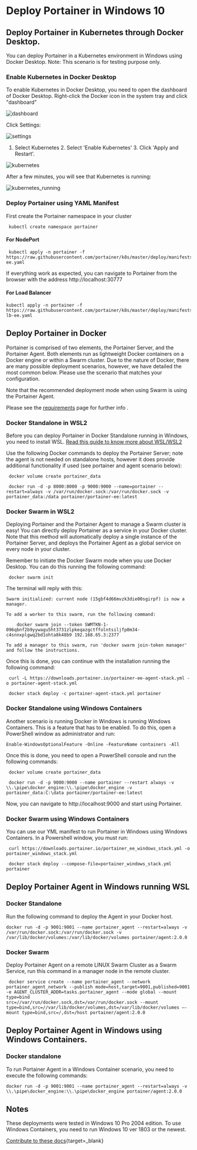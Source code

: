 # Deploy Portainer in Windows 10

## Deploy Portainer in Kubernetes through Docker Desktop.

You can deploy Portainer in a Kubernetes environment in Windows using Docker Desktop. Note: This scenario is for testing purpose only.

### Enable Kubernetes in Docker Desktop

To enable Kubernetes in Docker Desktop, you need to open the dashboard of Docker Desktop. Right-click the Docker icon in the system tray and click "dashboard"

![dashboard](assets/windows10-1.png)

Click Settings:

![settings](assets/windows10-2.png)

1. Select Kubernetes 2. Select 'Enable Kubernetes' 3. Click 'Apply and Restart'.

![kubernetes](assets/windows10-3.png)

After a few minutes, you will see that Kubernetes is running:

![kubernetes_running](assets/windows10-4.png)

### Deploy Portainer using YAML Manifest

First create the Portainer namespace in your cluster

<pre><code> kubectl create namespace portainer</code></pre>

#### For NodePort
<pre><code> kubectl apply -n portainer -f https://raw.githubusercontent.com/portainer/k8s/master/deploy/manifests/portainer/portainer-ee.yaml</code></pre>

If everything work as expected, you can navigate to Portainer from the browser with the address http://localhost:30777

#### For Load Balancer
<pre><code>kubectl apply -n portainer -f https://raw.githubusercontent.com/portainer/k8s/master/deploy/manifests/portainer/portainer-lb-ee.yaml</code></pre>

## Deploy Portainer in Docker

Portainer is comprised of two elements, the Portainer Server, and the Portainer Agent. Both elements run as lightweight Docker containers on a Docker engine or within a Swarm cluster. Due to the nature of Docker, there are many possible deployment scenarios, however, we have detailed the most common below. Please use the scenario that matches your configuration.

Note that the recommended deployment mode when using Swarm is using the Portainer Agent.

Please see the [requirements](/v2.0-be/deploy/requeriments.md) page for further info .

### Docker Standalone in WSL2

Before you can deploy Portainer in Docker Standalone running in Windows, you need to install WSL. [Read this guide to know more about WSL/WSL2](https://docs.microsoft.com/en-us/windows/wsl/install-win10)

Use the following Docker commands to deploy the Portainer Server; note the agent is not needed on standalone hosts, however it does provide additional functionality if used (see portainer and agent scenario below):

<pre><code> docker volume create portainer_data</code></pre>

<pre><code> docker run -d -p 8000:8000 -p 9000:9000 --name=portainer --restart=always -v /var/run/docker.sock:/var/run/docker.sock -v portainer_data:/data portainer/portainer-ee:latest</code></pre>

### Docker Swarm in WSL2

Deploying Portainer and the Portainer Agent to manage a Swarm cluster is easy! You can directly deploy Portainer as a service in your Docker cluster. Note that this method will automatically deploy a single instance
of the Portainer Server, and deploys the Portainer Agent as a global service on every node in your cluster.

Remember to initiate the Docker Swarm mode when you use Docker Desktop. You can do this running the following command:

<pre><code> docker swarm init</code></pre>

The terminal will reply with this:

<pre><code>Swarm initialized: current node (15gbf4d66mvzk3die00sgirpf) is now a manager.

To add a worker to this swarm, run the following command:

    docker swarm join --token SWMTKN-1-096qbnf2b9yywagu5ht3731zlpkeqazgctffolntsiljfp0m34-c4snnxplgwq2bd1ohta8k48b9 192.168.65.3:2377

To add a manager to this swarm, run 'docker swarm join-token manager' and follow the instructions.</code></pre>

Once this is done, you can continue with the installation running the following command:

<pre><code> curl -L https://downloads.portainer.io/portainer-ee-agent-stack.yml -o portainer-agent-stack.yml</code></pre>
<pre><code> docker stack deploy -c portainer-agent-stack.yml portainer</code></pre>

### Docker Standalone using Windows Containers

Another scenario is running Docker in Windows is running Windows Containers. This is a feature that has to be enabled. To do this, open a PowerShell window as administrator and run:

<pre><code>Enable-WindowsOptionalFeature -Online -FeatureName containers -All</code></pre>

Once this is done, you need to open a PowerShell console and run the following commands:

<pre><code> docker volume create portainer_data</code></pre>
<pre><code> docker run -d -p 9000:9000 --name portainer --restart always -v \\.\pipe\docker_engine:\\.\pipe\docker_engine -v portainer_data:C:\data portainer/portainer-ee:latest</code></pre>

Now, you can navigate to http://localhost:9000 and start using Portainer.

### Docker Swarm using Windows Containers

You can use our YML manifest to run Portainer in Windows using Windows Containers. In a Powershell window, you must run:

<pre><code> curl https://downloads.portainer.io/portainer_ee_windows_stack.yml -o portainer_windows_stack.yml</code></pre>
<pre><code> docker stack deploy --compose-file=portainer_windows_stack.yml portainer</code></pre>

## Deploy Portainer Agent in Windows running WSL

### Docker Standalone
Run the following command to deploy the Agent in your Docker host.

<pre><code>docker run -d -p 9001:9001 --name portainer_agent --restart=always -v /var/run/docker.sock:/var/run/docker.sock -v /var/lib/docker/volumes:/var/lib/docker/volumes portainer/agent:2.0.0</code></pre>

### Docker Swarm
Deploy Portainer Agent on a remote LINUX Swarm Cluster as a Swarm Service, run this command in a manager node in the remote cluster.

<pre><code> docker service create --name portainer_agent --network portainer_agent_network --publish mode=host,target=9001,published=9001 -e AGENT_CLUSTER_ADDR=tasks.portainer_agent --mode global --mount type=bind
src=//var/run/docker.sock,dst=/var/run/docker.sock --mount type=bind,src=//var/lib/docker/volumes,dst=/var/lib/docker/volumes –-mount type=bind,src=/,dst=/host portainer/agent:2.0.0</code></pre>

## Deploy Portainer Agent in Windows using Windows Containers.

### Docker standalone

To run Portainer Agent in a Windows Container scenario, you need to execute the following commands:

<pre><code>docker run -d -p 9001:9001 --name portainer_agent --restart=always -v \\.\pipe\docker_engine:\\.\pipe\docker_engine portainer/agent:2.0.0</code></pre>

## Notes

These deployments were tested in Windows 10 Pro 2004 edition. To use Windows Containers, you need to run Windows 10 ver 1803 or the newest.

[Contribute to these docs](https://github.com/portainer/portainer-docs/blob/master/contributing.md){target=_blank}
